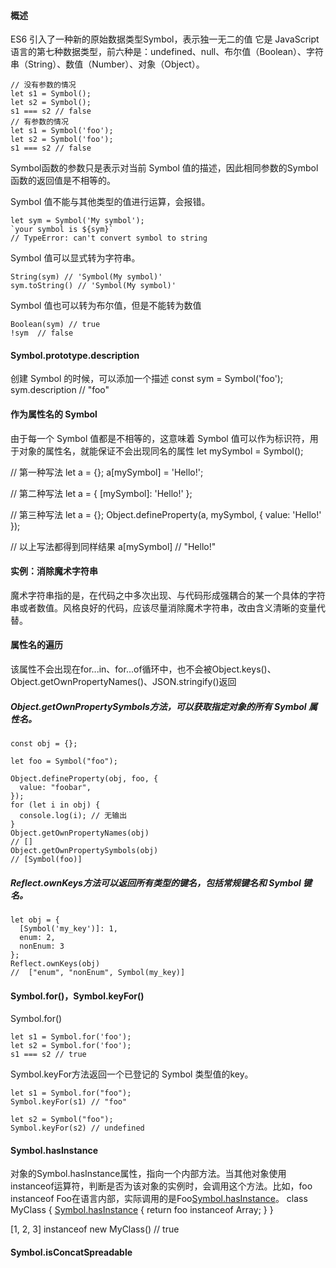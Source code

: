 #### 概述
ES6 引入了一种新的原始数据类型Symbol，表示独一无二的值
它是 JavaScript 语言的第七种数据类型，前六种是：undefined、null、布尔值（Boolean）、字符串（String）、数值（Number）、对象（Object）。
```
// 没有参数的情况
let s1 = Symbol();
let s2 = Symbol();
s1 === s2 // false
// 有参数的情况
let s1 = Symbol('foo');
let s2 = Symbol('foo');
s1 === s2 // false
```
Symbol函数的参数只是表示对当前 Symbol 值的描述，因此相同参数的Symbol函数的返回值是不相等的。


Symbol 值不能与其他类型的值进行运算，会报错。
```
let sym = Symbol('My symbol');
`your symbol is ${sym}`
// TypeError: can't convert symbol to string
```
Symbol 值可以显式转为字符串。
```
String(sym) // 'Symbol(My symbol)'
sym.toString() // 'Symbol(My symbol)'
```
Symbol 值也可以转为布尔值，但是不能转为数值
```
Boolean(sym) // true
!sym  // false
```

#### Symbol.prototype.description
创建 Symbol 的时候，可以添加一个描述
const sym = Symbol('foo');
sym.description // "foo"

#### 作为属性名的 Symbol
由于每一个 Symbol 值都是不相等的，这意味着 Symbol 值可以作为标识符，用于对象的属性名，就能保证不会出现同名的属性
let mySymbol = Symbol();

// 第一种写法
let a = {};
a[mySymbol] = 'Hello!';

// 第二种写法
let a = {
  [mySymbol]: 'Hello!'
};

// 第三种写法
let a = {};
Object.defineProperty(a, mySymbol, { value: 'Hello!' });

// 以上写法都得到同样结果
a[mySymbol] // "Hello!"
#### 实例：消除魔术字符串
魔术字符串指的是，在代码之中多次出现、与代码形成强耦合的某一个具体的字符串或者数值。风格良好的代码，应该尽量消除魔术字符串，改由含义清晰的变量代替。

#### 属性名的遍历
该属性不会出现在for...in、for...of循环中，也不会被Object.keys()、Object.getOwnPropertyNames()、JSON.stringify()返回

##### Object.getOwnPropertySymbols方法，可以获取指定对象的所有 Symbol 属性名。

```
const obj = {};

let foo = Symbol("foo");

Object.defineProperty(obj, foo, {
  value: "foobar",
});
for (let i in obj) {
  console.log(i); // 无输出
}
Object.getOwnPropertyNames(obj)
// []
Object.getOwnPropertySymbols(obj)
// [Symbol(foo)]
```

##### Reflect.ownKeys方法可以返回所有类型的键名，包括常规键名和 Symbol 键名。
```
let obj = {
  [Symbol('my_key')]: 1,
  enum: 2,
  nonEnum: 3
};
Reflect.ownKeys(obj)
//  ["enum", "nonEnum", Symbol(my_key)]
```

#### Symbol.for()，Symbol.keyFor()
Symbol.for()
```
let s1 = Symbol.for('foo');
let s2 = Symbol.for('foo');
s1 === s2 // true
```
Symbol.keyFor方法返回一个已登记的 Symbol 类型值的key。
```
let s1 = Symbol.for("foo");
Symbol.keyFor(s1) // "foo"

let s2 = Symbol("foo");
Symbol.keyFor(s2) // undefined
```
#### Symbol.hasInstance
对象的Symbol.hasInstance属性，指向一个内部方法。当其他对象使用instanceof运算符，判断是否为该对象的实例时，会调用这个方法。比如，foo instanceof Foo在语言内部，实际调用的是Foo[Symbol.hasInstance](foo)。
class MyClass {
  [Symbol.hasInstance](foo) {
    return foo instanceof Array;
  }
}

[1, 2, 3] instanceof new MyClass() // true

#### Symbol.isConcatSpreadable
